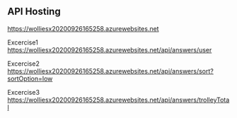 ## API Hosting
https://wolliesx20200926165258.azurewebsites.net

Excercise1
https://wolliesx20200926165258.azurewebsites.net/api/answers/user

Excercise2
https://wolliesx20200926165258.azurewebsites.net/api/answers/sort?sortOption=low

Excercise3
https://wolliesx20200926165258.azurewebsites.net/api/answers/trolleyTotal

